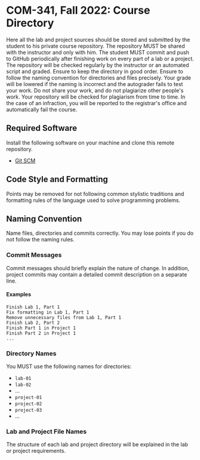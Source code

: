 # COM-341, Fall 2022: Course Directory

Here all the lab and project sources should be stored and submitted by the
student to his private course repository. The repository MUST be shared with the
instructor and only with him. The student MUST commit and push to GitHub
periodically after finishing work on every part of a lab or a project. The
repository will be checked regularly by the instructor or an automated script
and graded. Ensure to keep the directory in good order. Ensure to follow the
naming convention for directories and files precisely. Your grade will be
lowered if the naming is incorrect and the autograder fails to test your work.
Do not share your work, and do not plagiarize other people's work. Your
repository will be checked for plagiarism from time to time. In the case of an
infraction, you will be reported to the registrar's office and automatically
fail the course.

## Required Software

Install the following software on your machine and clone this remote repository.

* [Git SCM](https://git-scm.com)

## Code Style and Formatting

Points may be removed for not following common stylistic traditions and
formatting rules of the language used to solve programming problems.

## Naming Convention

Name files, directories and commits correctly. You may lose points if you do not
follow the naming rules.

### Commit Messages

Commit messages should briefly explain the nature of change. In addition,
project commits may contain a detailed commit description on a separate line.

#### Examples

```
Finish Lab 1, Part 1
Fix formatting in Lab 1, Part 1
Remove unnecessary files from Lab 1, Part 1
Finish Lab 2, Part 2
Finish Part 1 in Project 1
Finish Part 2 in Project 1
...
```

### Directory Names

You MUST use the following names for directories:

* `lab-01`
* `lab-02`
* ...
* `project-01`
* `project-02`
* `project-03`
* ...

### Lab and Project File Names

The structure of each lab and project directory will be explained in the lab or
project requirements.
